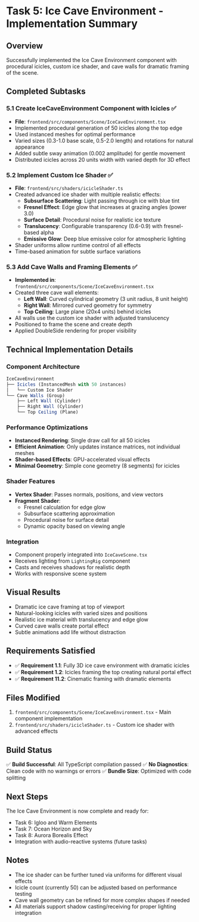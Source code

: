 # Task 5: Ice Cave Environment - Implementation Summary

## Overview
Successfully implemented the Ice Cave Environment component with procedural icicles, custom ice shader, and cave walls for dramatic framing of the scene.

## Completed Subtasks

### 5.1 Create IceCaveEnvironment Component with Icicles ✅
- **File**: `frontend/src/components/Scene/IceCaveEnvironment.tsx`
- Implemented procedural generation of 50 icicles along the top edge
- Used instanced meshes for optimal performance
- Varied sizes (0.3-1.0 base scale, 0.5-2.0 length) and rotations for natural appearance
- Added subtle sway animation (0.002 amplitude) for gentle movement
- Distributed icicles across 20 units width with varied depth for 3D effect

### 5.2 Implement Custom Ice Shader ✅
- **File**: `frontend/src/shaders/icicleShader.ts`
- Created advanced ice shader with multiple realistic effects:
  - **Subsurface Scattering**: Light passing through ice with blue tint
  - **Fresnel Effect**: Edge glow that increases at grazing angles (power 3.0)
  - **Surface Detail**: Procedural noise for realistic ice texture
  - **Translucency**: Configurable transparency (0.6-0.9) with fresnel-based alpha
  - **Emissive Glow**: Deep blue emissive color for atmospheric lighting
- Shader uniforms allow runtime control of all effects
- Time-based animation for subtle surface variations

### 5.3 Add Cave Walls and Framing Elements ✅
- **Implemented in**: `frontend/src/components/Scene/IceCaveEnvironment.tsx`
- Created three cave wall elements:
  - **Left Wall**: Curved cylindrical geometry (3 unit radius, 8 unit height)
  - **Right Wall**: Mirrored curved geometry for symmetry
  - **Top Ceiling**: Large plane (20x4 units) behind icicles
- All walls use the custom ice shader with adjusted translucency
- Positioned to frame the scene and create depth
- Applied DoubleSide rendering for proper visibility

## Technical Implementation Details

### Component Architecture
```typescript
IceCaveEnvironment
├── Icicles (InstancedMesh with 50 instances)
│   └── Custom Ice Shader
└── Cave Walls (Group)
    ├── Left Wall (Cylinder)
    ├── Right Wall (Cylinder)
    └── Top Ceiling (Plane)
```

### Performance Optimizations
- **Instanced Rendering**: Single draw call for all 50 icicles
- **Efficient Animation**: Only updates instance matrices, not individual meshes
- **Shader-based Effects**: GPU-accelerated visual effects
- **Minimal Geometry**: Simple cone geometry (8 segments) for icicles

### Shader Features
- **Vertex Shader**: Passes normals, positions, and view vectors
- **Fragment Shader**: 
  - Fresnel calculation for edge glow
  - Subsurface scattering approximation
  - Procedural noise for surface detail
  - Dynamic opacity based on viewing angle

### Integration
- Component properly integrated into `IceCaveScene.tsx`
- Receives lighting from `LightingRig` component
- Casts and receives shadows for realistic depth
- Works with responsive scene system

## Visual Results
- Dramatic ice cave framing at top of viewport
- Natural-looking icicles with varied sizes and positions
- Realistic ice material with translucency and edge glow
- Curved cave walls create portal effect
- Subtle animations add life without distraction

## Requirements Satisfied
- ✅ **Requirement 1.1**: Fully 3D ice cave environment with dramatic icicles
- ✅ **Requirement 1.2**: Icicles framing the top creating natural portal effect
- ✅ **Requirement 11.2**: Cinematic framing with dramatic elements

## Files Modified
1. `frontend/src/components/Scene/IceCaveEnvironment.tsx` - Main component implementation
2. `frontend/src/shaders/icicleShader.ts` - Custom ice shader with advanced effects

## Build Status
✅ **Build Successful**: All TypeScript compilation passed
✅ **No Diagnostics**: Clean code with no warnings or errors
✅ **Bundle Size**: Optimized with code splitting

## Next Steps
The Ice Cave Environment is now complete and ready for:
- Task 6: Igloo and Warm Elements
- Task 7: Ocean Horizon and Sky
- Task 8: Aurora Borealis Effect
- Integration with audio-reactive systems (future tasks)

## Notes
- The ice shader can be further tuned via uniforms for different visual effects
- Icicle count (currently 50) can be adjusted based on performance testing
- Cave wall geometry can be refined for more complex shapes if needed
- All materials support shadow casting/receiving for proper lighting integration
